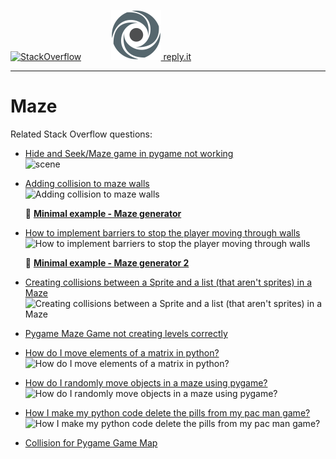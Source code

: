 [![StackOverflow](https://stackexchange.com/users/flair/7322082.png)](https://stackoverflow.com/users/5577765/rabbid76?tab=profile) &nbsp;&nbsp;&nbsp;&nbsp;&nbsp;&nbsp;&nbsp;&nbsp;&nbsp;&nbsp; [![reply.it](../../resource/logo/Repl_it_logo_80.png) reply.it](https://repl.it/repls/folder/PyGame%20Examples)

---

# Maze

Related Stack Overflow questions:

- [Hide and Seek/Maze game in pygame not working](https://stackoverflow.com/questions/63853997/hide-and-seek-maze-game-in-pygame-not-working/63854295#63854295)  
  ![scene](https://i.stack.imgur.com/2QYir.gif)

- [Adding collision to maze walls](https://stackoverflow.com/questions/55833941/adding-collision-to-maze-walls/55837809#55837809)  
  ![Adding collision to maze walls](https://i.stack.imgur.com/EUDwK.gif)

  :scroll: **[Minimal example - Maze generator](../../examples/minimal_examples/pygame_minimal_maze_1.py)**

- [How to implement barriers to stop the player moving through walls](https://stackoverflow.com/questions/65124664/how-to-implement-barriers-to-stop-the-player-moving-through-walls/65130719#65130719)  
  ![How to implement barriers to stop the player moving through walls](https://i.stack.imgur.com/WKJ5K.gif)

  :scroll: **[Minimal example - Maze generator 2](../../examples/minimal_examples/pygame_minimal_maze_2.py)**

- [Creating collisions between a Sprite and a list (that aren't sprites) in a Maze](https://stackoverflow.com/questions/68665022/creating-collisions-between-a-sprite-and-a-list-that-arent-sprites-in-a-maze/68668529#68668529)  
  ![Creating collisions between a Sprite and a list (that aren't sprites) in a Maze](https://i.stack.imgur.com/5aYT2.gif)  

- [Pygame Maze Game not creating levels correctly](https://stackoverflow.com/questions/59436266/pygame-maze-game-not-creating-levels-correctly/59436430#59436430)

- [How do I move elements of a matrix in python?](https://stackoverflow.com/questions/65174955/how-do-i-move-elements-of-a-matrix-in-python/65178270#65178270)  
  ![How do I move elements of a matrix in python?](https://i.stack.imgur.com/QgD5t.gif)

- [How do I randomly move objects in a maze using pygame?](https://stackoverflow.com/questions/65189546/how-do-i-randomly-move-objects-in-a-maze-using-pygame/65190004#65190004)  
  ![How do I randomly move objects in a maze using pygame?](https://i.stack.imgur.com/C7gft.gif)

- [How I make my python code delete the pills from my pac man game?](https://stackoverflow.com/questions/65201227/how-i-make-my-python-code-delete-the-pills-from-my-pac-man-game/65204858#65204858)
  ![How I make my python code delete the pills from my pac man game?](https://i.stack.imgur.com/aO99q.gif)

- [Collision for Pygame Game Map](https://stackoverflow.com/questions/65887274/collision-for-pygame-game-map/65888081#65888081)  

